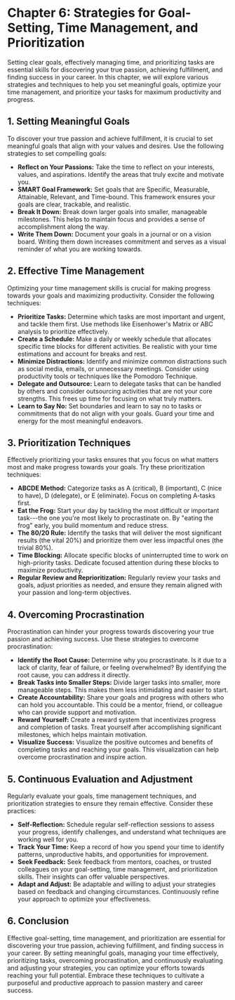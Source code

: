 Chapter 6: Strategies for Goal-Setting, Time Management, and Prioritization
===========================================================================

Setting clear goals, effectively managing time, and prioritizing tasks are essential skills for discovering your true passion, achieving fulfillment, and finding success in your career. In this chapter, we will explore various strategies and techniques to help you set meaningful goals, optimize your time management, and prioritize your tasks for maximum productivity and progress.

**1. Setting Meaningful Goals**
-------------------------------

To discover your true passion and achieve fulfillment, it is crucial to set meaningful goals that align with your values and desires. Use the following strategies to set compelling goals:

* **Reflect on Your Passions:** Take the time to reflect on your interests, values, and aspirations. Identify the areas that truly excite and motivate you.
* **SMART Goal Framework:** Set goals that are Specific, Measurable, Attainable, Relevant, and Time-bound. This framework ensures your goals are clear, trackable, and realistic.
* **Break It Down:** Break down larger goals into smaller, manageable milestones. This helps to maintain focus and provides a sense of accomplishment along the way.
* **Write Them Down:** Document your goals in a journal or on a vision board. Writing them down increases commitment and serves as a visual reminder of what you are working towards.

**2. Effective Time Management**
--------------------------------

Optimizing your time management skills is crucial for making progress towards your goals and maximizing productivity. Consider the following techniques:

* **Prioritize Tasks:** Determine which tasks are most important and urgent, and tackle them first. Use methods like Eisenhower's Matrix or ABC analysis to prioritize effectively.
* **Create a Schedule:** Make a daily or weekly schedule that allocates specific time blocks for different activities. Be realistic with your time estimations and account for breaks and rest.
* **Minimize Distractions:** Identify and minimize common distractions such as social media, emails, or unnecessary meetings. Consider using productivity tools or techniques like the Pomodoro Technique.
* **Delegate and Outsource:** Learn to delegate tasks that can be handled by others and consider outsourcing activities that are not your core strengths. This frees up time for focusing on what truly matters.
* **Learn to Say No:** Set boundaries and learn to say no to tasks or commitments that do not align with your goals. Guard your time and energy for the most meaningful endeavors.

**3. Prioritization Techniques**
--------------------------------

Effectively prioritizing your tasks ensures that you focus on what matters most and make progress towards your goals. Try these prioritization techniques:

* **ABCDE Method:** Categorize tasks as A (critical), B (important), C (nice to have), D (delegate), or E (eliminate). Focus on completing A-tasks first.
* **Eat the Frog:** Start your day by tackling the most difficult or important task---the one you're most likely to procrastinate on. By "eating the frog" early, you build momentum and reduce stress.
* **The 80/20 Rule:** Identify the tasks that will deliver the most significant results (the vital 20%) and prioritize them over less impactful ones (the trivial 80%).
* **Time Blocking:** Allocate specific blocks of uninterrupted time to work on high-priority tasks. Dedicate focused attention during these blocks to maximize productivity.
* **Regular Review and Reprioritization:** Regularly review your tasks and goals, adjust priorities as needed, and ensure they remain aligned with your passion and long-term objectives.

**4. Overcoming Procrastination**
---------------------------------

Procrastination can hinder your progress towards discovering your true passion and achieving success. Use these strategies to overcome procrastination:

* **Identify the Root Cause:** Determine why you procrastinate. Is it due to a lack of clarity, fear of failure, or feeling overwhelmed? By identifying the root cause, you can address it directly.
* **Break Tasks into Smaller Steps:** Divide larger tasks into smaller, more manageable steps. This makes them less intimidating and easier to start.
* **Create Accountability:** Share your goals and progress with others who can hold you accountable. This could be a mentor, friend, or colleague who can provide support and motivation.
* **Reward Yourself:** Create a reward system that incentivizes progress and completion of tasks. Treat yourself after accomplishing significant milestones, which helps maintain motivation.
* **Visualize Success:** Visualize the positive outcomes and benefits of completing tasks and reaching your goals. This visualization can help overcome procrastination and inspire action.

**5. Continuous Evaluation and Adjustment**
-------------------------------------------

Regularly evaluate your goals, time management techniques, and prioritization strategies to ensure they remain effective. Consider these practices:

* **Self-Reflection:** Schedule regular self-reflection sessions to assess your progress, identify challenges, and understand what techniques are working well for you.
* **Track Your Time:** Keep a record of how you spend your time to identify patterns, unproductive habits, and opportunities for improvement.
* **Seek Feedback:** Seek feedback from mentors, coaches, or trusted colleagues on your goal-setting, time management, and prioritization skills. Their insights can offer valuable perspectives.
* **Adapt and Adjust:** Be adaptable and willing to adjust your strategies based on feedback and changing circumstances. Continuously refine your approach to optimize your effectiveness.

**6. Conclusion**
-----------------

Effective goal-setting, time management, and prioritization are essential for discovering your true passion, achieving fulfillment, and finding success in your career. By setting meaningful goals, managing your time effectively, prioritizing tasks, overcoming procrastination, and continuously evaluating and adjusting your strategies, you can optimize your efforts towards reaching your full potential. Embrace these techniques to cultivate a purposeful and productive approach to passion mastery and career success.

